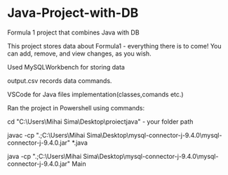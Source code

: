 # Java-Project-with-DB
Formula 1 project that combines Java with DB


This project stores data about Formula1 - everything there is to come!
You can add, remove, and view changes, as you wish.

Used MySQLWorkbench for storing data

output.csv records data commands.

VSCode for Java files implementation(classes,comands etc.)

Ran the project in Powershell using commands:

cd "C:\Users\Mihai Sima\Desktop\proiectjava" - your folder path

javac -cp ".;C:\Users\Mihai Sima\Desktop\mysql-connector-j-9.4.0\mysql-connector-j-9.4.0.jar" *.java

java -cp ".;C:\Users\Mihai Sima\Desktop\mysql-connector-j-9.4.0\mysql-connector-j-9.4.0.jar" Main

